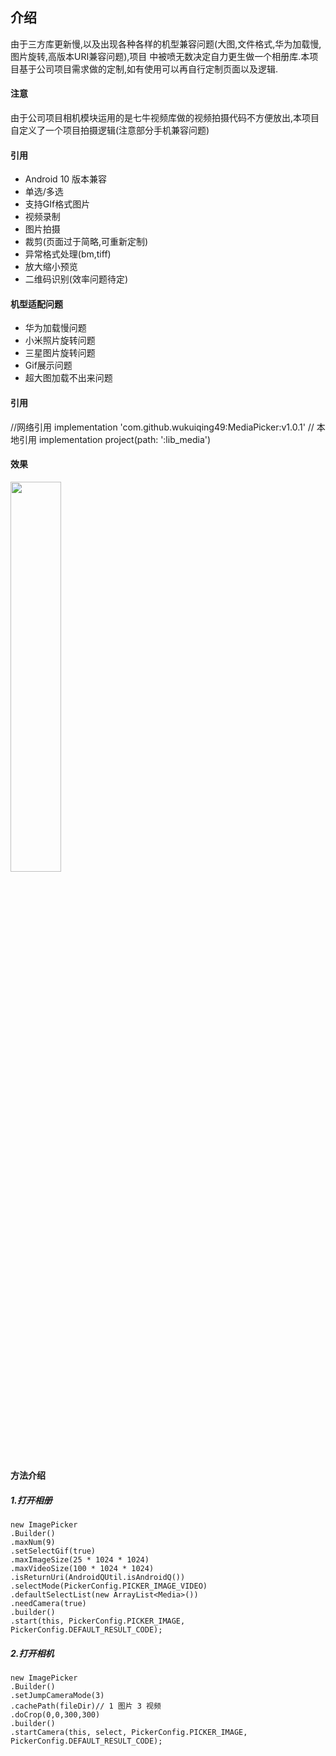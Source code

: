 ## 介绍
  由于三方库更新慢,以及出现各种各样的机型兼容问题(大图,文件格式,华为加载慢,图片旋转,高版本URI兼容问题),项目
中被喷无数决定自力更生做一个相册库.本项目基于公司项目需求做的定制,如有使用可以再自行定制页面以及逻辑.

#### 注意
  由于公司项目相机模块运用的是七牛视频库做的视频拍摄代码不方便放出,本项目自定义了一个项目拍摄逻辑(注意部分手机兼容问题)
        
  
#### 引用
* Android 10 版本兼容
* 单选/多选
* 支持GIf格式图片
* 视频录制
* 图片拍摄
* 裁剪(页面过于简略,可重新定制)
* 异常格式处理(bm,tiff)
* 放大缩小预览
* 二维码识别(效率问题待定)

#### 机型适配问题
 
* 华为加载慢问题
* 小米照片旋转问题
* 三星图片旋转问题
* Gif展示问题
* 超大图加载不出来问题
 
#### 引用

  //网络引用
  implementation 'com.github.wukuiqing49:MediaPicker:v1.0.1'
  // 本地引用
  implementation project(path: ':lib_media')

#### 效果
<p>
<img src="imgs/device_1.gif" width="40%">
</p>


#### 方法介绍

##### 1.打开相册
```
new ImagePicker
.Builder()							
.maxNum(9)
.setSelectGif(true)
.maxImageSize(25 * 1024 * 1024)
.maxVideoSize(100 * 1024 * 1024)
.isReturnUri(AndroidQUtil.isAndroidQ())
.selectMode(PickerConfig.PICKER_IMAGE_VIDEO)
.defaultSelectList(new ArrayList<Media>())
.needCamera(true)
.builder()
.start(this, PickerConfig.PICKER_IMAGE, PickerConfig.DEFAULT_RESULT_CODE);  
```
##### 2.打开相机
```
new ImagePicker
.Builder()
.setJumpCameraMode(3)
.cachePath(fileDir)// 1 图片 3 视频
.doCrop(0,0,300,300)
.builder()
.startCamera(this, select, PickerConfig.PICKER_IMAGE, PickerConfig.DEFAULT_RESULT_CODE);  
```





 
 

 








